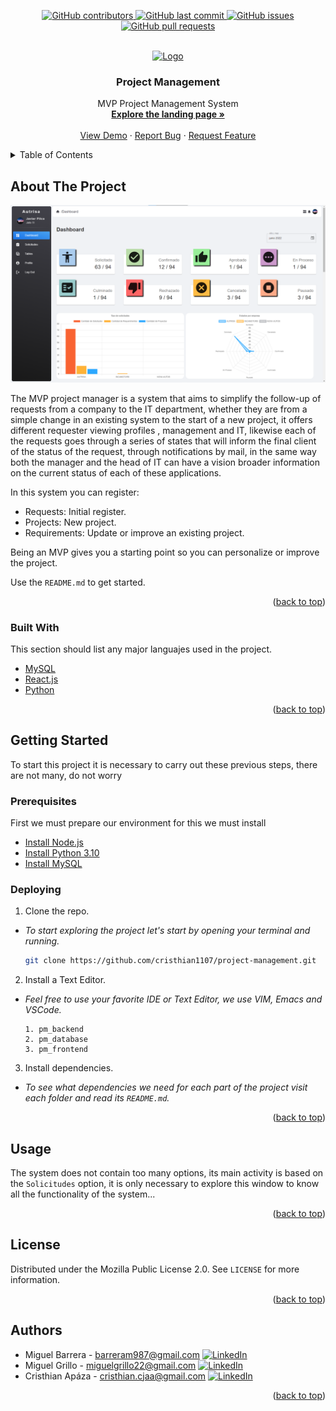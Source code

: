 <div id="top"></div>
<!--
*** Thanks for checking out the Best-README-Template. If you have a suggestion
*** that would make this better, please fork the repo and create a pull request
*** or simply open an issue with the tag "enhancement".
*** Don't forget to give the project a star!
*** Thanks again! Now go create something AMAZING! :D
-->



<!-- PROJECT SHIELDS -->
<!--
*** I'm using markdown "reference style" links for readability.
*** Reference links are enclosed in brackets [ ] instead of parentheses ( ).
*** See the bottom of this document for the declaration of the reference variables
*** for contributors-url, forks-url, etc. This is an optional, concise syntax you may use.
*** https://www.markdownguide.org/basic-syntax/#reference-style-links
-->
<p align="center">
    <a href="https://github.com/cristhian1107/project-management/graphs/contributors">
        <img src="https://img.shields.io/github/contributors/cristhian1107/project-management.svg?style=flat-square&logo=github&logoColor=white" alt="GitHub contributors">
    </a>
    <a href="https://github.com/cristhian1107/project-management/commits/main">
        <img src="https://img.shields.io/github/last-commit/cristhian1107/project-management.svg?style=flat-square&logo=github&logoColor=white" alt="GitHub last commit">
    </a>
    <a href="https://github.com/cristhian1107/project-management/issues">
    <img src="https://img.shields.io/github/issues-raw/cristhian1107/project-management.svg?style=flat-square&logo=github&logoColor=white"
         alt="GitHub issues">
    </a>
    <a href="https://github.com/cristhian1107/project-management/pulls">
    <img src="https://img.shields.io/github/issues-pr-raw/cristhian1107/project-management.svg?style=flat-square&logo=github&logoColor=white"
         alt="GitHub pull requests">
    </a>
</p>


<!-- PROJECT LOGO -->
<br />
<div align="center">
  <a href="https://github.com/cristhian1107/project-management">
    <img src="https://cdn-icons-png.flaticon.com/512/4882/4882524.png" alt="Logo" width="80" height="80">
  </a>

  <h3 align="center">Project Management</h3>

  <p align="center">
    MVP Project Management System
    <br />
    <a href="https://374763.wixsite.com/my-site-1"><strong>Explore the landing page »</strong></a>
    <br />
    <br />
    <a href="https://374763.wixsite.com/my-site-1">View Demo</a>
    ·
    <a href="mailto:cristhian.cjaa@gmail.com">Report Bug</a>
    ·
    <a href="mailto:cristhian.cjaa@gmail.com">Request Feature</a>
  </p>
</div>



<!-- TABLE OF CONTENTS -->
<details>
  <summary>Table of Contents</summary>
  <ol>
    <li>
      <a href="#about-the-project">About The Project</a>
      <ul>
        <li><a href="#built-with">Built With</a></li>
      </ul>
    </li>
    <li>
      <a href="#getting-started">Getting Started</a>
      <ul>
        <li><a href="#prerequisites">Prerequisites</a></li>
        <li><a href="#deploying">Deploying</a></li>
      </ul>
    </li>
    <li><a href="#usage">Usage</a></li>
    <li><a href="#license">License</a></li>
    <li><a href="#authors">Authors</a></li>
  </ol>
</details>



<!-- ABOUT THE PROJECT -->
## About The Project

[![Product Name Screen Shot][product-screenshot]](https://github.com/cristhian1107/project-management)

The MVP project manager is a system that aims to simplify the follow-up of requests from a company to the IT department, whether they are from a simple change in an existing system to the start of a new project, it offers different requester viewing profiles , management and IT, likewise each of the requests goes through a series of states that will inform the final client of the status of the request, through notifications by mail, in the same way both the manager and the head of IT can have a vision broader information on the current status of each of these applications.

In this system you can register:
* Requests: Initial register.
* Projects: New project.
* Requirements: Update or improve an existing project.

Being an MVP gives you a starting point so you can personalize or improve the project.

Use the `README.md` to get started.

<p align="right">(<a href="#top">back to top</a>)</p>



### Built With

This section should list any major languajes used in the project.

* [MySQL](https://www.mysql.com/)
* [React.js](https://reactjs.org/)
* [Python](https://www.python.org/)

<p align="right">(<a href="#top">back to top</a>)</p>



<!-- GETTING STARTED -->
## Getting Started

To start this project it is necessary to carry out these previous steps, there are not many, do not worry

### Prerequisites

First we must prepare our environment for this we must install
* [Install Node.js](https://nodejs.org/es/download/)
* [Install Python 3.10](https://www.python.org/downloads/)
* [Install MySQL](https://dev.mysql.com/downloads/)

### Deploying

1. Clone the repo.

* _To start exploring the project let's start by opening your terminal and running._
   ```sh
   git clone https://github.com/cristhian1107/project-management.git
   ```
2. Install a Text Editor.

* _Feel free to use your favorite IDE or Text Editor, we use VIM, Emacs and VSCode._
  ```
  1. pm_backend
  2. pm_database
  3. pm_frontend
  ```

3. Install dependencies.

* _To see what dependencies we need for each part of the project visit each folder and read its `README.md`._

<p align="right">(<a href="#top">back to top</a>)</p>



<!-- USAGE EXAMPLES -->
## Usage

The system does not contain too many options, its main activity is based on the `Solicitudes` option, it is only necessary to explore this window to know all the functionality of the system...

<p align="right">(<a href="#top">back to top</a>)</p>


<!-- LICENSE -->
## License

Distributed under the Mozilla Public License 2.0. See `LICENSE` for more information.

<p align="right">(<a href="#top">back to top</a>)</p>



<!-- CONTACT -->
## Authors

* Miguel Barrera - barreram987@gmail.com
[![LinkedIn][linkedin-shield]][linkedin-2-url]
* Miguel Grillo - miguelgrillo22@gmail.com
[![LinkedIn][linkedin-shield]][linkedin-3-url]
* Cristhian Apáza - cristhian.cjaa@gmail.com
[![LinkedIn][linkedin-shield]][linkedin-1-url]



<p align="right">(<a href="#top">back to top</a>)</p>


<!-- MARKDOWN LINKS & IMAGES -->
<!-- https://www.markdownguide.org/basic-syntax/#reference-style-links -->
[linkedin-shield]: https://img.shields.io/badge/-LinkedIn-black.svg?style=for-the-badge&logo=linkedin&colorB=555
[linkedin-1-url]: https://www.linkedin.com/in/cristhian-apaza/
[linkedin-2-url]: https://www.linkedin.com/in/miguel-barrera-dev/
[linkedin-3-url]: https://www.linkedin.com/in/miguel-enrique-grillo-orellana/
[product-screenshot]: pm_attached/images/scream-1.jpg